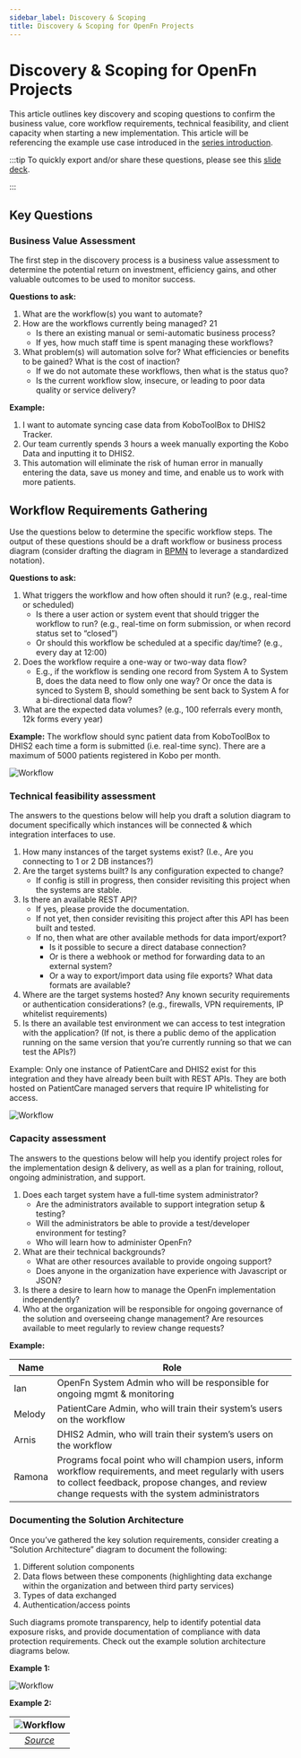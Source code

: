```yaml
---
sidebar_label: Discovery & Scoping
title: Discovery & Scoping for OpenFn Projects
---
```


# Discovery & Scoping for OpenFn Projects


This article outlines key discovery and scoping questions to confirm the business value, core workflow requirements, technical feasibility, and client capacity when starting a new implementation. This article will be referencing the example use case introduced in the [series introduction](/documentation/design/design-overview#example-use-case). 


:::tip 
To quickly export and/or share these questions, please see this [slide deck](https://docs.google.com/presentation/d/1WIc_uNAqapILF7redhTnZXpPRo1jFPSmAjoAplGt42w/edit?usp=sharing).

:::


## Key Questions
### Business Value Assessment

The first step in the discovery process is a business value assessment to determine the potential return on investment, efficiency gains, and other valuable outcomes to be used to monitor success.

__Questions to ask:__

1. What are the workflow(s) you want to automate? 
2. How are the workflows currently being managed? 21
    - Is there an existing manual or semi-automatic business process? 
    - If yes, how much staff time is spent managing these workflows?  
3. What problem(s) will automation solve for? What efficiencies or benefits to be gained? What is the cost of inaction? 
    - If we do not automate these workflows, then what is the status quo? 
    - Is the current workflow slow, insecure, or leading to poor data quality or service delivery? 


__Example:__
1. I want to automate syncing case data from KoboToolBox to DHIS2 Tracker. 
2. Our team currently spends 3 hours a week manually exporting the Kobo Data and inputting it to DHIS2.
3. This automation will eliminate the risk of human error in manually entering the data, save us money and time, and enable us to work with more patients.

## Workflow Requirements Gathering
Use the questions below to determine the specific workflow steps. The output of these questions should be a draft workflow or business process diagram (consider drafting the diagram in [BPMN](https://www.bpmn.org/) to leverage a standardized notation). 

__Questions to ask:__
1. What triggers the workflow and how often should it run? (e.g., real-time or scheduled)
    - Is there a user action or system event that should trigger the workflow to run? (e.g., real-time on form submission, or when record status set to “closed”)
    - Or should this workflow be scheduled at a specific day/time? (e.g., every day at 12:00)
2. Does the workflow require a one-way or two-way data flow? 
    - E.g., if the workflow is sending one record from System A to System B, does the data need to flow only one way? Or once the data is synced to System B, should something be sent back to System A for a bi-directional data flow? 
3. What are the expected data volumes? (e.g., 100 referrals every month, 12k forms every year)


__Example:__
The workflow should sync patient data from KoboToolBox to DHIS2 each time a form is submitted (i.e. real-time sync). There are a maximum of 5000 patients registered in Kobo per month.

![Workflow](/img/functional_example.png)



### Technical feasibility assessment
The answers to the questions below will help you draft a solution diagram to document specifically which instances will be connected & which integration interfaces to use. 

1. How many instances of the target systems exist? (I.e., Are you connecting to 1 or 2 DB instances?) 
2. Are the target systems built? Is any configuration expected to change? 
    - If config is still in progress, then consider revisiting this project when the systems are stable. 
3. Is there an available REST API? 
    - If yes, please provide the documentation. 
    - If not yet, then consider revisiting this project after this API has been built and tested.
    - If no, then what are other available methods for data import/export? 
        - Is it possible to secure a direct database connection?
        - Or is there a webhook or method for forwarding data to an external system? 
        - Or a way to export/import data using file exports? What data formats are available? 
4. Where are the target systems hosted? Any known security requirements or authentication considerations? (e.g., firewalls, VPN requirements, IP whitelist requirements)
5. Is there an available test environment we can access to test integration with the application? (If not, is there a public demo of the application running on the same version that you’re currently running so that we can test the APIs?)

Example:
Only one instance of PatientCare and DHIS2 exist for this integration and they have already been built with REST APIs. They are both hosted on PatientCare managed servers that require IP whitelisting for access. 

![Workflow](/img/technical_example.png)



### Capacity assessment
The answers to the questions below will help you identify project roles for the implementation design & delivery, as well as a plan for training, rollout, ongoing administration, and support.
 
1. Does each target system have a full-time system administrator? 
    - Are the administrators available to support integration setup & testing? 
    - Will the administrators be able to provide a test/developer environment for testing? 
    - Who will learn how to administer OpenFn? 
2. What are their technical backgrounds?
    - What are other resources available to provide ongoing support? 
    - Does anyone in the organization have experience with Javascript or JSON?
3. Is there a desire to learn how to manage the OpenFn implementation independently? 
4. Who at the organization will be responsible for ongoing governance of the solution and overseeing change management? Are resources available to meet regularly to review change requests?

__Example:__


| Name | Role |
| -------- | ------- |
| Ian | OpenFn System Admin who will be responsible for ongoing mgmt & monitoring |
| Melody | PatientCare Admin, who will train their system’s users on the workflow |
| Arnis | DHIS2 Admin, who will train their system’s users on the workflow |
| Ramona | Programs focal point who will champion users, inform workflow requirements, and meet regularly with users to collect feedback, propose changes, and review change requests with the system administrators |





### Documenting the Solution Architecture

Once you’ve gathered the key solution requirements, consider creating a “Solution Architecture” diagram to document the following: 
1. Different solution components 
2. Data flows between these components (highlighting data exchange within the organization and between third party services)
3. Types of data exchanged
4. Authentication/access points

Such diagrams promote transparency, help to identify potential data exposure risks, and provide documentation of compliance with data protection requirements. Check out the example solution architecture diagrams below. 


__Example 1:__

![Workflow](/img/solution_diagram1.png)


__Example 2:__

| ![Workflow](/img/solution_diagram2.png) |
|:--:|
| *[Source](https://lucid.app/lucidchart/1e997197-2d67-4393-8394-a532d83561b2/edit?invitationId=inv_85b809a1-6fbd-4275-abdc-618fbd56e90d&page=0_0#)*|